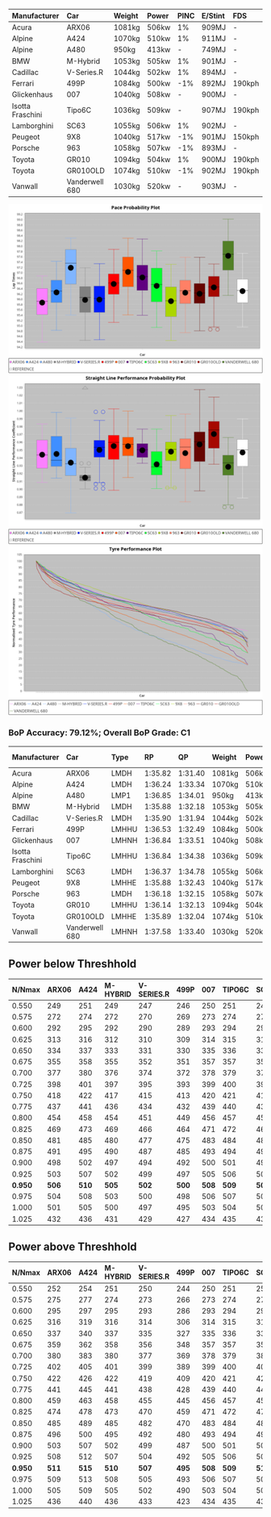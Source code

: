| Manufacturer     | Car            | Weight | Power | PINC    | E/Stint | FDS     |
|:-|:-|:-|:-|:-|:-|:-|
| Acura            | ARX06          | 1081kg | 506kw | 1%      | 909MJ   |    -    |
| Alpine           | A424           | 1070kg | 510kw | 1%      | 911MJ   |    -    |
| Alpine           | A480           | 950kg  | 413kw |    -    | 749MJ   |    -    |
| BMW              | M-Hybrid       | 1053kg | 505kw | 1%      | 901MJ   |    -    |
| Cadillac         | V-Series.R     | 1044kg | 502kw | 1%      | 894MJ   |    -    |
| Ferrari          | 499P           | 1084kg | 500kw | -1%     | 892MJ   | 190kph  |
| Glickenhaus      | 007            | 1040kg | 508kw |    -    | 900MJ   |    -    |
| Isotta Fraschini | Tipo6C         | 1036kg | 509kw |    -    | 907MJ   | 190kph  |
| Lamborghini      | SC63           | 1055kg | 506kw | 1%      | 902MJ   |    -    |
| Peugeot          | 9X8            | 1040kg | 517kw | -1%     | 901MJ   | 150kph  |
| Porsche          | 963            | 1058kg | 507kw | -1%     | 893MJ   |    -    |
| Toyota           | GR010          | 1094kg | 504kw | 1%      | 900MJ   | 190kph  |
| Toyota           | GR010OLD       | 1074kg | 510kw | -1%     | 902MJ   | 190kph  |
| Vanwall          | Vanderwell 680 | 1030kg | 520kw |    -    | 903MJ   |    -    |

![PACECHART](./IMG/ACOMETHOD.png)
![STRAIGHTLINEPERFORMANCECHART](./IMG/ACOMETHOD_sp.png)
![TYREPERFORMANCECHART](./IMG/ACOMETHOD_tw.png)

### BoP Accuracy: 79.12%; Overall BoP Grade: C1
| Manufacturer     | Car            | Type  | RP      | QP      | Weight | Power¹ | Threshhold | PINC    | Power² | E/Stint | AVG Vmax  | FDS     | RDLC | L/Stint | BOP-Grade | Model Accuracy | Model Points | Match%  |
|:-|:-|:-|:-|:-|:-|:-|:-|:-|:-|:-|:-|:-|:-|:-|:-|:-|:-|:-|
| Acura            | ARX06          | LMDH  | 1:35.82 | 1:31.40 | 1081kg | 506kw  | 210.0kph   | 1%      | 511kw  |  909MJ  | 291.91kph |    -    | 0.98 | 37      | -D2       | 100.00%        | 995          | 64.23%  |
| Alpine           | A424           | LMDH  | 1:36.24 | 1:33.34 | 1070kg | 510kw  | 210.0kph   | 1%      | 515kw  |  911MJ  | 292.71kph |    -    | 0.99 | 37      | +C2       | 100.00%        | 642          | 72.82%  |
| Alpine           | A480           | LMP1  | 1:36.85 | 1:34.01 |  950kg | 413kw  | 210.0kph   |    -    | 413kw  |  749MJ  | 288.59kph |    -    | 0.97 | 34      | ~A1       | 60.26%         | 849          | 100.00% |
| BMW              | M-Hybrid       | LMDH  | 1:35.88 | 1:32.18 | 1053kg | 505kw  | 210.0kph   | 1%      | 510kw  |  901MJ  | 289.28kph |    -    | 1.02 | 37      | -C2       | 100.00%        | 1714         | 73.92%  |
| Cadillac         | V-Series.R     | LMDH  | 1:35.90 | 1:31.94 | 1044kg | 502kw  | 210.0kph   | 1%      | 507kw  |  894MJ  | 293.39kph |    -    | 1.02 | 37      | -C1       | 98.95%         | 2271         | 78.75%  |
| Ferrari          | 499P           | LMHHU | 1:36.53 | 1:32.49 | 1084kg | 500kw  | 210.0kph   | -1%     | 495kw  |  892MJ  | 292.56kph | 190kph  | 1.01 | 37      | ~A1       | 99.93%         | 2718         | 100.00% |
| Glickenhaus      | 007            | LMHNH | 1:36.84 | 1:33.51 | 1040kg | 508kw  | 210.0kph   |    -    | 508kw  |  900MJ  | 294.90kph |    -    | 0.95 | 37      | +B1       | 96.34%         | 1634         | 85.90%  |
| Isotta Fraschini | Tipo6C         | LMHHU | 1:36.84 | 1:34.38 | 1036kg | 509kw  | 210.0kph   |    -    | 509kw  |  907MJ  | 294.27kph | 190kph  | 1.07 | 37      | +Ω1       | 92.36%         | 133          | 49.55%  |
| Lamborghini      | SC63           | LMDH  | 1:36.37 | 1:34.78 | 1055kg | 506kw  | 210.0kph   | 1%      | 511kw  |  902MJ  | 290.88kph |    -    | 1.04 | 37      | ~A1       | 96.54%         | 418          | 100.00% |
| Peugeot          | 9X8            | LMHHE | 1:35.88 | 1:32.43 | 1040kg | 517kw  | 210.0kph   | -1%     | 512kw  |  901MJ  | 293.45kph | 150kph  | 1.02 | 37      | -B2       | 88.68%         | 2617         | 81.75%  |
| Porsche          | 963            | LMDH  | 1:36.18 | 1:32.15 | 1058kg | 507kw  | 210.0kph   | -1%     | 502kw  |  893MJ  | 292.58kph |    -    | 1.00 | 37      | -A2       | 99.98%         | 6168         | 91.70%  |
| Toyota           | GR010          | LMHHU | 1:36.14 | 1:32.13 | 1094kg | 504kw  | 210.0kph   | 1%      | 509kw  |  900MJ  | 293.36kph | 190kph  | 1.00 | 37      | -A2       | 98.53%         | 3557         | 91.29%  |
| Toyota           | GR010OLD       | LMHHE | 1:35.89 | 1:32.04 | 1074kg | 510kw  | 210.0kph   | -1%     | 505kw  |  902MJ  | 295.99kph | 190kph  | 1.02 | 37      | -B2       | 92.01%         | 1427         | 80.89%  |
| Vanwall          | Vanderwell 680 | LMHNH | 1:37.58 | 1:33.40 | 1030kg | 520kw  | 210.0kph   |    -    | 520kw  |  903MJ  | 291.24kph |    -    | 1.01 | 37      | +Ω1       | 94.62%         | 633          | 36.84%  |

## Power below Threshhold
| N/Nmax    | ARX06   | A424    | M-HYBRID | V-SERIES.R | 499P    | 007     | TIPO6C  | SC63    | 9X8     | 963     | GR010   | GR010OLD | VANDERWELL 680 | ​     | RPM      | A480    |
|:-|:-|:-|:-|:-|:-|:-|:-|:-|:-|:-|:-|:-|:-|:-|:-|:-|
|  0.550    |  249    |  251    |  249     |  247       |  246    |  250    |  251    |  249    |  255    |  250    |  248    |  251     |  256           |  ​    |   --     |   -     |
|  0.575    |  272    |  274    |  272     |  270       |  269    |  273    |  274    |  272    |  278    |  273    |  271    |  274     |  279           |  ​    |   --     |   -     |
|  0.600    |  292    |  295    |  292     |  290       |  289    |  293    |  294    |  292    |  298    |  293    |  291    |  295     |  300           |  ​    |   --     |   -     |
|  0.625    |  313    |  316    |  312     |  310       |  309    |  314    |  315    |  313    |  320    |  314    |  312    |  316     |  322           |  ​    |   --     |   -     |
|  0.650    |  334    |  337    |  333     |  331       |  330    |  335    |  336    |  334    |  341    |  335    |  333    |  337     |  343           |  ​    |   --     |   -     |
|  0.675    |  355    |  358    |  355     |  352       |  351    |  357    |  357    |  355    |  363    |  356    |  354    |  358     |  365           |  ​    |   --     |   -     |
|  0.700    |  377    |  380    |  376     |  374       |  372    |  378    |  379    |  377    |  385    |  377    |  375    |  380     |  387           |  ​    |   --     |   -     |
|  0.725    |  398    |  401    |  397     |  395       |  393    |  399    |  400    |  398    |  407    |  399    |  396    |  401     |  409           |  ​    |   --     |   -     |
|  0.750    |  418    |  422    |  417     |  415       |  413    |  420    |  421    |  418    |  427    |  419    |  416    |  422     |  430           |  ​    |   --     |   -     |
|  0.775    |  437    |  441    |  436     |  434       |  432    |  439    |  440    |  437    |  446    |  438    |  435    |  441     |  449           |  ​    |  5000    |  242    |
|  0.800    |  454    |  458    |  454     |  451       |  449    |  456    |  457    |  454    |  464    |  455    |  453    |  458     |  467           |  ​    |  5500    |  286    |
|  0.825    |  469    |  473    |  469     |  466       |  464    |  471    |  472    |  469    |  479    |  470    |  468    |  473     |  482           |  ​    |  6000    |  320    |
|  0.850    |  481    |  485    |  480     |  477       |  475    |  483    |  484    |  481    |  491    |  482    |  479    |  485     |  494           |  ​    |  6500    |  361    |
|  0.875    |  491    |  495    |  490     |  487       |  485    |  493    |  494    |  491    |  502    |  492    |  489    |  495     |  505           |  ​    |  7000    |  404    |
|  0.900    |  498    |  502    |  497     |  494       |  492    |  500    |  501    |  498    |  509    |  499    |  496    |  502     |  512           |  ​    |  7500    |  414    |
|  0.925    |  503    |  507    |  502     |  499       |  497    |  505    |  506    |  503    |  514    |  504    |  501    |  507     |  517           |  ​    |  8000    |  410    |
| **0.950** | **506** | **510** | **505**  | **502**    | **500** | **508** | **509** | **506** | **517** | **507** | **504** | **510**  | **520**        | **​** | **8500** | **413** |
|  0.975    |  504    |  508    |  503     |  500       |  498    |  506    |  507    |  504    |  515    |  505    |  502    |  508     |  518           |  ​    |  9000    |  207    |
|  1.000    |  501    |  505    |  500     |  497       |  495    |  503    |  504    |  501    |  511    |  502    |  499    |  505     |  514           |  ​    |   --     |   -     |
|  1.025    |  432    |  436    |  431     |  429       |  427    |  434    |  435    |  432    |  441    |  433    |  430    |  436     |  444           |  ​    |   --     |   -     |

## Power above Threshhold
| N/Nmax    | ARX06   | A424    | M-HYBRID | V-SERIES.R | 499P    | 007     | TIPO6C  | SC63    | 9X8     | 963     | GR010   | GR010OLD | VANDERWELL 680 | ​     | RPM      | A480    |
|:-|:-|:-|:-|:-|:-|:-|:-|:-|:-|:-|:-|:-|:-|:-|:-|:-|
|  0.550    |  252    |  254    |  251     |  250       |  244    |  250    |  251    |  252    |  252    |  247    |  251    |  249     |  256           |  ​    |   --     |   -     |
|  0.575    |  275    |  277    |  274     |  273       |  266    |  273    |  274    |  275    |  275    |  270    |  274    |  272     |  279           |  ​    |   --     |   -     |
|  0.600    |  295    |  297    |  295     |  293       |  286    |  293    |  294    |  295    |  296    |  290    |  294    |  292     |  300           |  ​    |   --     |   -     |
|  0.625    |  316    |  319    |  316     |  314       |  306    |  314    |  315    |  316    |  317    |  310    |  315    |  312     |  322           |  ​    |   --     |   -     |
|  0.650    |  337    |  340    |  337     |  335       |  327    |  335    |  336    |  337    |  338    |  331    |  336    |  333     |  343           |  ​    |   --     |   -     |
|  0.675    |  359    |  362    |  358     |  356       |  348    |  357    |  357    |  359    |  359    |  352    |  357    |  355     |  365           |  ​    |   --     |   -     |
|  0.700    |  380    |  383    |  380     |  377       |  369    |  378    |  379    |  380    |  381    |  374    |  379    |  376     |  387           |  ​    |   --     |   -     |
|  0.725    |  402    |  405    |  401     |  399       |  389    |  399    |  400    |  402    |  403    |  395    |  400    |  397     |  409           |  ​    |   --     |   -     |
|  0.750    |  422    |  426    |  422     |  419       |  409    |  420    |  421    |  422    |  423    |  415    |  421    |  417     |  430           |  ​    |   --     |   -     |
|  0.775    |  441    |  445    |  441     |  438       |  428    |  439    |  440    |  441    |  442    |  434    |  440    |  436     |  449           |  ​    |  5000    |  242    |
|  0.800    |  459    |  463    |  458     |  455       |  445    |  456    |  457    |  459    |  460    |  451    |  457    |  454     |  467           |  ​    |  5500    |  286    |
|  0.825    |  474    |  478    |  473     |  470       |  459    |  471    |  472    |  474    |  475    |  466    |  472    |  469     |  482           |  ​    |  6000    |  320    |
|  0.850    |  485    |  489    |  485     |  482       |  470    |  483    |  484    |  485    |  486    |  477    |  484    |  480     |  494           |  ​    |  6500    |  361    |
|  0.875    |  496    |  500    |  495     |  492       |  480    |  493    |  494    |  496    |  497    |  487    |  494    |  490     |  505           |  ​    |  7000    |  404    |
|  0.900    |  503    |  507    |  502     |  499       |  487    |  500    |  501    |  503    |  504    |  494    |  501    |  497     |  512           |  ​    |  7500    |  414    |
|  0.925    |  508    |  512    |  507     |  504       |  492    |  505    |  506    |  508    |  509    |  499    |  506    |  502     |  517           |  ​    |  8000    |  410    |
| **0.950** | **511** | **515** | **510**  | **507**    | **495** | **508** | **509** | **511** | **512** | **502** | **509** | **505**  | **520**        | **​** | **8500** | **413** |
|  0.975    |  509    |  513    |  508     |  505       |  493    |  506    |  507    |  509    |  510    |  500    |  507    |  503     |  518           |  ​    |  9000    |  207    |
|  1.000    |  505    |  509    |  505     |  502       |  490    |  503    |  504    |  505    |  506    |  497    |  504    |  500     |  514           |  ​    |   --     |   -     |
|  1.025    |  436    |  440    |  436     |  433       |  423    |  434    |  435    |  436    |  437    |  429    |  435    |  431     |  444           |  ​    |   --     |   -     |
